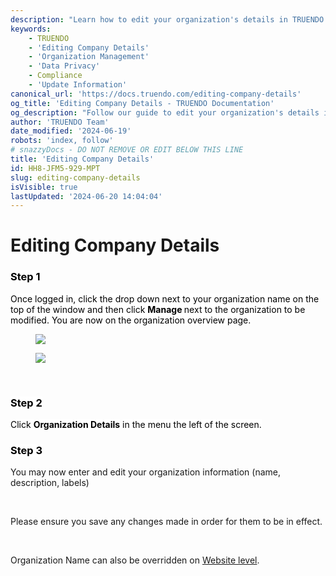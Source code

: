 ```yaml
---
description: "Learn how to edit your organization's details in TRUENDO. Update the name, description, and labels for your  organization, and ensure changes are saved for accuracy and compliance. Last updated June 19, 2024.\n"
keywords:
    - TRUENDO
    - 'Editing Company Details'
    - 'Organization Management'
    - 'Data Privacy'
    - Compliance
    - 'Update Information'
canonical_url: 'https://docs.truendo.com/editing-company-details'
og_title: 'Editing Company Details - TRUENDO Documentation'
og_description: "Follow our guide to edit your organization's details in TRUENDO. Update the name, description, and labels for your organization,  and ensure changes are saved for accuracy and compliance.\n"
author: 'TRUENDO Team'
date_modified: '2024-06-19'
robots: 'index, follow'
# snazzyDocs - DO NOT REMOVE OR EDIT BELOW THIS LINE
title: 'Editing Company Details'
id: HH8-JFM5-929-MPT
slug: editing-company-details
isVisible: true
lastUpdated: '2024-06-20 14:04:04'
---
```

# Editing Company Details

### <span style="color:rgb(0, 0, 0);"><span style="background-color:rgb(255, 255, 255);">Step 1</span></span>

<span style="color:rgb(0, 0, 0);"><span style="background-color:rgb(255, 255, 255);">Once logged in, click the drop down next to your organization name on the top of the window and then click </span></span> **<span style="color:rgb(0, 0, 0);"><span style="background-color:rgb(255, 255, 255);">Manage </span></span>** <span style="color:rgb(0, 0, 0);"><span style="background-color:rgb(255, 255, 255);">next to the organization to be modified. You are now on the organization overview page.</span></span>

<figure><img src="https://app.snazzydocs.com/storage/users/hEfI2V55cVTdM5ty/docs/G2IomO8914MUXZZJ/images/QG3TcIbxfZ1LefenZhq7.png"></figure>

<figure><img src="https://app.snazzydocs.com/storage/users/hEfI2V55cVTdM5ty/docs/G2IomO8914MUXZZJ/images/OkvYWCh0PPmFnhxpZo9Q.png"></figure>

<br />

### <span style="color:rgb(0, 0, 0);"><span style="background-color:rgb(255, 255, 255);">Step 2</span></span>

<span style="color:rgb(0, 0, 0);"><span style="background-color:rgb(255, 255, 255);">Click </span></span> **<span style="color:rgb(0, 0, 0);"><span style="background-color:rgb(255, 255, 255);">Organization Details</span></span>** <span style="color:rgb(0, 0, 0);"><span style="background-color:rgb(255, 255, 255);">in the menu the left of the screen.</span></span>

### <span style="color:rgb(0, 0, 0);"><span style="background-color:rgb(255, 255, 255);">Step 3</span></span>

You may now enter and edit your organization information (name, description, labels)

<br />

Please ensure you save any changes made in order for them to be in effect.

<br />

Organization Name can also be overridden on [Website level](http:#?target=S14-2A7B-SXJ-RS2).
